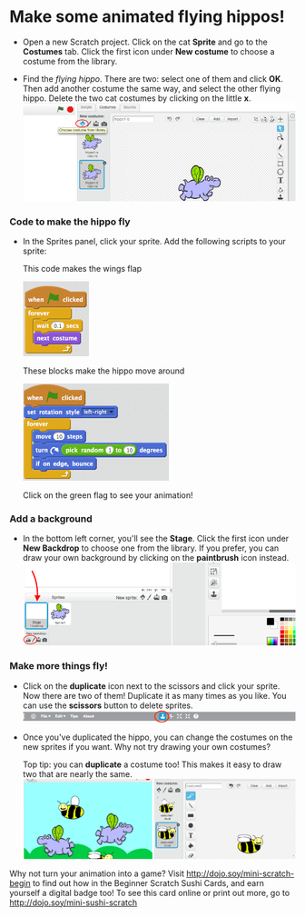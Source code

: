 # Make some animated flying hippos! 

* Open a new Scratch project. Click on the cat **Sprite** and go to the **Costumes** tab. Click the first icon under **New costume** to choose a costume from the library.   

* Find the *flying hippo*. There are two: select one of them and click **OK**. Then add another costume the same way, and select the other flying hippo. Delete the two cat costumes by clicking on the little **x**. ![](NewCostumesHippo.png)

### Code to make the hippo fly
* In the Sprites panel, click your sprite. Add the following scripts to your sprite:

  This code makes the wings flap 
  
  ![](ScratchBlocksA.png) 
  
  These blocks make the hippo move around 
  
  ![](ScratchBlocksB.png)

  Click on the green flag to see your animation! 

### Add a background
* In the bottom left corner, you'll see the **Stage**. Click the first icon under **New Backdrop** to choose one from the library. If you prefer, you can draw your own background by clicking on the **paintbrush** icon instead. ![](NewBackdropSmaller.png)

### Make more things fly!
* Click on the **duplicate** icon next to the scissors and click your sprite. Now there are two of them! Duplicate it as many times as you like. You can use the **scissors** button to delete sprites. ![](ScratchDuplicateBtnCircled.png)

* Once you've duplicated the hippo, you can change the costumes on the new sprites if you want. Why not try drawing your own costumes? 

  Top tip: you can **duplicate** a costume too! This makes it easy to draw two that are nearly the same. ![](CostumesDrawBees.png)


Why not turn your animation into a game? Visit http://dojo.soy/mini-scratch-begin to find out how in the Beginner Scratch Sushi Cards, and earn yourself a digital badge too! To see this card online or print out more, go to http://dojo.soy/mini-sushi-scratch